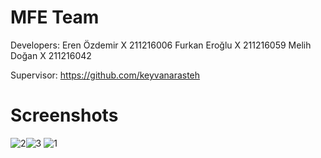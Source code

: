 # MFE Team
Developers:
Eren Özdemir X 211216006
Furkan Eroğlu X 211216059
Melih Doğan X 211216042

Supervisor: https://github.com/keyvanarasteh
 

# Screenshots
![2](https://user-images.githubusercontent.com/69398166/208772964-da6146fb-9c64-4487-a1b1-1413c2df4338.png)![3](https://user-images.githubusercontent.com/69398166/208772969-55e69e14-acb7-4126-932c-54018961ba8f.PNG)
![1](https://user-images.githubusercontent.com/69398166/208773056-3109c3ff-672d-4ce9-8008-eda8409203e9.PNG)

